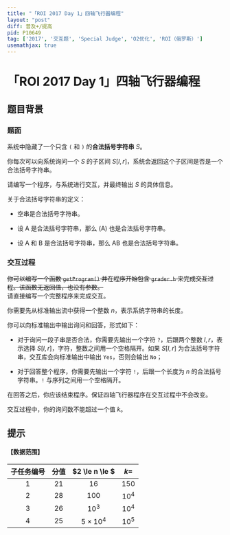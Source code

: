 ```yaml
---
title: "「ROI 2017 Day 1」四轴飞行器编程"
layout: "post"
diff: 普及+/提高
pid: P10649
tag: ['2017', '交互题', 'Special Judge', 'O2优化', 'ROI（俄罗斯）']
usemathjax: true
---
```


# 「ROI 2017 Day 1」四轴飞行器编程
## 题目背景

### 题面

系统中隐藏了一个只含 `(` 和 `)` 的**合法括号字符串** $S$。

你每次可以向系统询问一个 $S$ 的子区间 $S[l,r]$，系统会返回这个子区间是否是一个合法括号字符串。

请编写一个程序，与系统进行交互，并最终输出 $S$ 的具体信息。

关于合法括号字符串的定义：

- 空串是合法括号字符串。

- 设 $\text{A}$ 是合法括号字符串，那么 $\text{(A)}$ 也是合法括号字符串。

- 设 $\text{A}$ 和 $\text{B}$ 是合法括号字符串，那么 $\text{AB}$ 也是合法括号字符串。

### 交互过程

~~你可以编写一个函数 `getProgram()` 并在程序开始包含 `grader.h` 来完成交互过程。该函数无返回值，也没有参数。~~  
请直接编写一个完整程序来完成交互。

你需要先从标准输出流中获得一个整数 $n$，表示系统字符串的长度。

你可以向标准输出中输出询问和回答，形式如下：

- 对于询问一段子串是否合法，你需要先输出一个字符 `?`，后跟两个整数 $l,r$，表示选择 $S[l,r]$，字符，整数之间用一个空格隔开。如果 $S[l,r]$ 为合法括号字符串，交互库会向标准输出中输出 $\texttt{Yes}$，否则会输出 $\texttt{No}$；

- 对于回答整个程序，你需要先输出一个字符 `!`，后跟一个长度为 $n$ 的合法括号字符串。`!` 与序列之间用一个空格隔开。

在回答之后，你应该结束程序。保证四轴飞行器程序在交互过程中不会改变。

交互过程中，你的询问数不能超过一个值 $k$。
## 提示

#### 【数据范围】

| 子任务编号 | 分值 | $2 \le n \le $ | $k=$ |
| :----------: | :----------: | :----------: | :----------: |
| $1$ | $21$ | $16$ | $150$ |
| $2$ | $28$ | $100$ | $10^4$ |
| $3$ | $26$ | $10^3$ | $10^4$ |
| $4$ | $25$ | $5 \times 10^4$ | $10^5$ |

